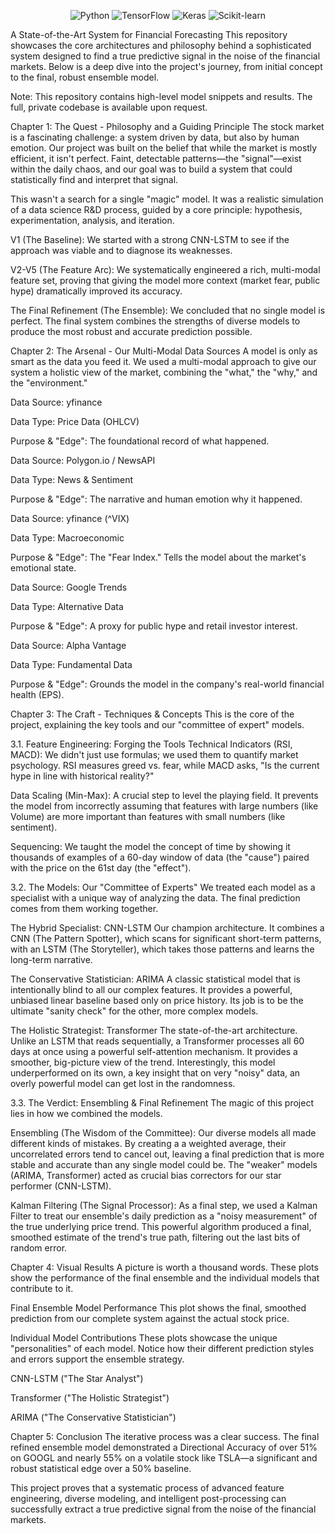 <div align="center">

![Python](https://img.shields.io/badge/Python-3776AB?style=for-the-badge&logo=python&logoColor=white)
![TensorFlow](https://img.shields.io/badge/TensorFlow-FF6F00?style=for-the-badge&logo=tensorflow&logoColor=white)
![Keras](https://img.shields.io/badge/Keras-D00000?style=for-the-badge&logo=keras&logoColor=white)
![Scikit-learn](https://img.shields.io/badge/scikit--learn-%23F7931E.svg?style=for-the-badge&logo=scikit-learn&logoColor=white)

</div>
A State-of-the-Art System for Financial Forecasting
This repository showcases the core architectures and philosophy behind a sophisticated system designed to find a true predictive signal in the noise of the financial markets. Below is a deep dive into the project's journey, from initial concept to the final, robust ensemble model.

Note: This repository contains high-level model snippets and results. The full, private codebase is available upon request.

Chapter 1: The Quest - Philosophy and a Guiding Principle
The stock market is a fascinating challenge: a system driven by data, but also by human emotion. Our project was built on the belief that while the market is mostly efficient, it isn't perfect. Faint, detectable patterns—the "signal"—exist within the daily chaos, and our goal was to build a system that could statistically find and interpret that signal.

This wasn't a search for a single "magic" model. It was a realistic simulation of a data science R&D process, guided by a core principle: hypothesis, experimentation, analysis, and iteration.

V1 (The Baseline): We started with a strong CNN-LSTM to see if the approach was viable and to diagnose its weaknesses.

V2-V5 (The Feature Arc): We systematically engineered a rich, multi-modal feature set, proving that giving the model more context (market fear, public hype) dramatically improved its accuracy.

The Final Refinement (The Ensemble): We concluded that no single model is perfect. The final system combines the strengths of diverse models to produce the most robust and accurate prediction possible.

Chapter 2: The Arsenal - Our Multi-Modal Data Sources
A model is only as smart as the data you feed it. We used a multi-modal approach to give our system a holistic view of the market, combining the "what," the "why," and the "environment."

Data Source: yfinance

Data Type: Price Data (OHLCV)

Purpose & "Edge": The foundational record of what happened.

Data Source: Polygon.io / NewsAPI

Data Type: News & Sentiment

Purpose & "Edge": The narrative and human emotion why it happened.

Data Source: yfinance (^VIX)

Data Type: Macroeconomic

Purpose & "Edge": The "Fear Index." Tells the model about the market's emotional state.

Data Source: Google Trends

Data Type: Alternative Data

Purpose & "Edge": A proxy for public hype and retail investor interest.

Data Source: Alpha Vantage

Data Type: Fundamental Data

Purpose & "Edge": Grounds the model in the company's real-world financial health (EPS).

Chapter 3: The Craft - Techniques & Concepts
This is the core of the project, explaining the key tools and our "committee of expert" models.

3.1. Feature Engineering: Forging the Tools
Technical Indicators (RSI, MACD): We didn't just use formulas; we used them to quantify market psychology. RSI measures greed vs. fear, while MACD asks, "Is the current hype in line with historical reality?"

Data Scaling (Min-Max): A crucial step to level the playing field. It prevents the model from incorrectly assuming that features with large numbers (like Volume) are more important than features with small numbers (like sentiment).

Sequencing: We taught the model the concept of time by showing it thousands of examples of a 60-day window of data (the "cause") paired with the price on the 61st day (the "effect").

3.2. The Models: Our "Committee of Experts"
We treated each model as a specialist with a unique way of analyzing the data. The final prediction comes from them working together.

The Hybrid Specialist: CNN-LSTM
Our champion architecture. It combines a CNN (The Pattern Spotter), which scans for significant short-term patterns, with an LSTM (The Storyteller), which takes those patterns and learns the long-term narrative.

The Conservative Statistician: ARIMA
A classic statistical model that is intentionally blind to all our complex features. It provides a powerful, unbiased linear baseline based only on price history. Its job is to be the ultimate "sanity check" for the other, more complex models.

The Holistic Strategist: Transformer
The state-of-the-art architecture. Unlike an LSTM that reads sequentially, a Transformer processes all 60 days at once using a powerful self-attention mechanism. It provides a smoother, big-picture view of the trend. Interestingly, this model underperformed on its own, a key insight that on very "noisy" data, an overly powerful model can get lost in the randomness.

3.3. The Verdict: Ensembling & Final Refinement
The magic of this project lies in how we combined the models.

Ensembling (The Wisdom of the Committee): Our diverse models all made different kinds of mistakes. By creating a a weighted average, their uncorrelated errors tend to cancel out, leaving a final prediction that is more stable and accurate than any single model could be. The "weaker" models (ARIMA, Transformer) acted as crucial bias correctors for our star performer (CNN-LSTM).

Kalman Filtering (The Signal Processor): As a final step, we used a Kalman Filter to treat our ensemble's daily prediction as a "noisy measurement" of the true underlying price trend. This powerful algorithm produced a final, smoothed estimate of the trend's true path, filtering out the last bits of random error.

Chapter 4: Visual Results
A picture is worth a thousand words. These plots show the performance of the final ensemble and the individual models that contribute to it.

Final Ensemble Model Performance
This plot shows the final, smoothed prediction from our complete system against the actual stock price.

Individual Model Contributions
These plots showcase the unique "personalities" of each model. Notice how their different prediction styles and errors support the ensemble strategy.

CNN-LSTM ("The Star Analyst")

Transformer ("The Holistic Strategist")

ARIMA ("The Conservative Statistician")

Chapter 5: Conclusion
The iterative process was a clear success. The final refined ensemble model demonstrated a Directional Accuracy of over 51% on GOOGL and nearly 55% on a volatile stock like TSLA—a significant and robust statistical edge over a 50% baseline.

This project proves that a systematic process of advanced feature engineering, diverse modeling, and intelligent post-processing can successfully extract a true predictive signal from the noise of the financial markets.